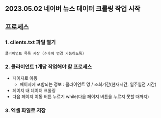 ## 2023.05.02 네이버 뉴스 데이터 크롤링 작업 시작

## 프로세스
### 1. clients.txt 파일 열기
    클라이언트 목록 저장 (추후에 변경 가능하도록)

### 2. 클라이언트 1개당 작업해야 할 프로세스
* 페이지로 이동
  * 페이지에 포함되는 정보 : 클라이언트 명 / 조회기간(현재시간, 일주일전 시간) 
* 페이지 내 데이터 크롤링
* 다음 페이지 이동 버튼 누르기 while(다음 페이지 버튼을 누르지 못할 때까지)

### 3. 엑셀 파일로 저장
